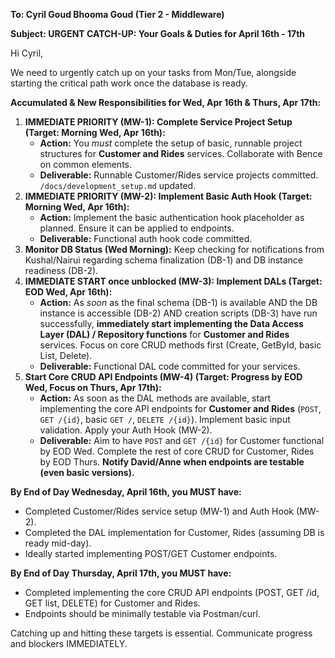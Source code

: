 **To: Cyril Goud Bhooma Goud (Tier 2 - Middleware)**

**Subject: URGENT CATCH-UP: Your Goals & Duties for April 16th - 17th**

Hi Cyril,

We need to urgently catch up on your tasks from Mon/Tue, alongside starting the critical path work once the database is ready.

**Accumulated & New Responsibilities for Wed, Apr 16th & Thurs, Apr 17th:**

1.  **IMMEDIATE PRIORITY (MW-1): Complete Service Project Setup (Target: Morning Wed, Apr 16th):**
    *   **Action:** You *must* complete the setup of basic, runnable project structures for **Customer and Rides** services. Collaborate with Bence on common elements.
    *   **Deliverable:** Runnable Customer/Rides service projects committed. `/docs/development_setup.md` updated.
2.  **IMMEDIATE PRIORITY (MW-2): Implement Basic Auth Hook (Target: Morning Wed, Apr 16th):**
    *   **Action:** Implement the basic authentication hook placeholder as planned. Ensure it can be applied to endpoints.
    *   **Deliverable:** Functional auth hook code committed.
3.  **Monitor DB Status (Wed Morning):** Keep checking for notifications from Kushal/Nairui regarding schema finalization (DB-1) and DB instance readiness (DB-2).
4.  **IMMEDIATE START once unblocked (MW-3): Implement DALs (Target: EOD Wed, Apr 16th):**
    *   **Action:** As *soon* as the final schema (DB-1) is available AND the DB instance is accessible (DB-2) AND creation scripts (DB-3) have run successfully, **immediately start implementing the Data Access Layer (DAL) / Repository functions** for **Customer and Rides** services. Focus on core CRUD methods first (Create, GetById, basic List, Delete).
    *   **Deliverable:** Functional DAL code committed for your services.
5.  **Start Core CRUD API Endpoints (MW-4) (Target: Progress by EOD Wed, Focus on Thurs, Apr 17th):**
    *   **Action:** As soon as the DAL methods are available, start implementing the core API endpoints for **Customer and Rides** (`POST`, `GET /{id}`, basic `GET /`, `DELETE /{id}`). Implement basic input validation. Apply your Auth Hook (MW-2).
    *   **Deliverable:** Aim to have `POST` and `GET /{id}` for Customer functional by EOD Wed. Complete the rest of core CRUD for Customer, Rides by EOD Thurs. **Notify David/Anne when endpoints are testable (even basic versions).**

**By End of Day Wednesday, April 16th, you MUST have:**
*   Completed Customer/Rides service setup (MW-1) and Auth Hook (MW-2).
*   Completed the DAL implementation for Customer, Rides (assuming DB is ready mid-day).
*   Ideally started implementing POST/GET Customer endpoints.

**By End of Day Thursday, April 17th, you MUST have:**
*   Completed implementing the core CRUD API endpoints (POST, GET /id, GET list, DELETE) for Customer and Rides.
*   Endpoints should be minimally testable via Postman/curl.

Catching up and hitting these targets is essential. Communicate progress and blockers IMMEDIATELY.